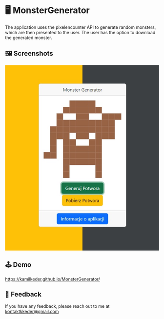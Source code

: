 # :desktop_computer: MonsterGenerator

The application uses the pixelencounter API to generate random monsters, which are then presented to the user. The user has the option to download the generated monster.

## :framed_picture: Screenshots

![App Screenshot](src/screen.jpg)

## :joystick: Demo

https://kamilkeder.github.io/MonsterGenerator/

## :e-mail: Feedback

If you have any feedback, please reach out to me at kontaktkkeder@gmail.com
